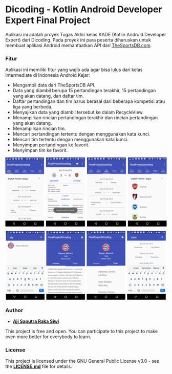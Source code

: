 # Dicoding - Kotlin Android Developer Expert Final Project

Aplikasi ini adalah proyek Tugas Akhir kelas KADE (Kotlin Android Developer Expert) dari Dicoding. Pada proyek ini para peserta diharuskan untuk membuat aplikasi Android memanfaatkan API dari [TheSportsDB.com][1].

### **Fitur**
Aplikasi ini memiliki fitur yang wajib ada agar bisa lulus dari kelas Intermediate di Indonesia Android Kejar:
- Mengambil data dari TheSportsDB API. 
- Data yang diambil berupa 15 pertandingan terakhir, 15 pertandingan yang akan datang, dan daftar tim.
- Daftar pertandingan dan tim harus berasal dari beberapa kompetisi atau liga yang berbeda.
- Menyajikan data yang diambil tersebut ke dalam RecycleView.
- Menampilkan rincian pertandingan terakhir dan rincian pertandingan yang akan datang.
- Menampilkan rincian tim.
- Mencari pertandingan tertentu dengan menggunakan kata kunci.
- Mencari tim tertentu dengan menggunakan kata kunci.
- Menyimpan pertandingan ke favorit.
- Menyimpan tim ke favorit.

<p align="center">
  <img src="https://github.com/Ajisaputrars/Dicoding-KADE-Final-Project/blob/master/screenshot1.png" width="750" align="center">
</p>

<p align="center">
  <img src="https://github.com/Ajisaputrars/Dicoding-KADE-Final-Project/blob/master/screenshot2.png" width="750" align="center">
</p>

### **Author**

* **[Aji Saputra Raka Siwi][2]**

This project is free and open. You can participate to this project to make even more better for everybody to learn.

### **License**
This project is licensed under the GNU General Public License v3.0 - see the [**LICENSE.md**][3] file for details.

[1]:	https://www.thesportsdb.com/api.php
[2]:	https://github.com/Ajisaputrars
[3]:	https://github.com/Ajisaputrars/Dicoding-KADE-Final-Project/blob/master/LICENSE